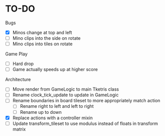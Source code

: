 # TO-DO

Bugs
- [x] Minos change at top and left
- [ ] Mino clips into the side on rotate
- [ ] Mino clips into tiles on rotate

Game Play
- [ ] Hard drop
- [ ] Game actually speeds up at higher score

Architecture
- [ ] Move render from GameLogic to main Tketris class
- [ ] Rename clock_tick_update to update in GameLogic
- [ ] Rename boundaries in board tileset to more appropriately match action
    - [ ] Rename right to left and left to right
    - [ ] Rename up to down
- [x] Replace actions with a controller mixin
- [ ] Update transform_tileset to use modulus instead of floats in transform matrix
